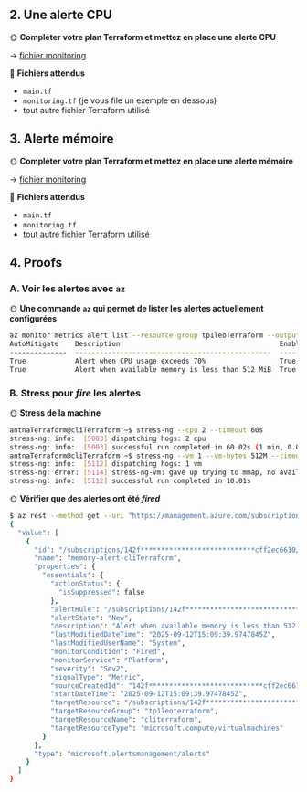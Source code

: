 ## 2. Une alerte CPU

🌞 **Compléter votre plan Terraform et mettez en place une alerte CPU**

-> [fichier monitoring](../Terraform/monitoring.tf)

📁 **Fichiers attendus**

- `main.tf`
- `monitoring.tf` (je vous file un exemple en dessous)
- tout autre fichier Terraform utilisé

## 3. Alerte mémoire

🌞 **Compléter votre plan Terraform et mettez en place une alerte mémoire**

-> [fichier monitoring](../Terraform/monitoring.tf)

📁 **Fichiers attendus**

- `main.tf`
- `monitoring.tf`
- tout autre fichier Terraform utilisé

## 4. Proofs

### A. Voir les alertes avec `az`

🌞 **Une commande `az` qui permet de lister les alertes actuellement configurées**

```bash
az monitor metrics alert list --resource-group tp1leoTerraform --output table
AutoMitigate    Description                                       Enabled    EvaluationFrequency    Location    Name                       ResourceGroup    Severity    TargetResourceRegion    TargetResourceType    WindowSize
--------------  ------------------------------------------------  ---------  ---------------------  ----------  -------------------------  ---------------  ----------  ----------------------  --------------------  ------------
True            Alert when CPU usage exceeds 70%                  True       PT1M                   global      cpu-alert-cliTerraform     tp1leoTerraform  2                                                         PT5M
True            Alert when available memory is less than 512 MiB  True       PT1M                   global      memory-alert-cliTerraform  tp1leoTerraform  2                                                         PT5M
```

### B. Stress pour *fire* les alertes

🌞 **Stress de la machine**

```bash
antnaTerraform@cliTerraform:~$ stress-ng --cpu 2 --timeout 60s
stress-ng: info:  [5003] dispatching hogs: 2 cpu
stress-ng: info:  [5003] successful run completed in 60.02s (1 min, 0.02 secs)
antnaTerraform@cliTerraform:~$ stress-ng --vm 1 --vm-bytes 512M --timeout 60s
stress-ng: info:  [5112] dispatching hogs: 1 vm
stress-ng: error: [5114] stress-ng-vm: gave up trying to mmap, no available memory
stress-ng: info:  [5112] successful run completed in 10.01s
```

🌞 **Vérifier que des alertes ont été *fired***

```bash
$ az rest --method get --uri "https://management.azure.com/subscriptions/142f****************************cff2ec6610/providers/Microsoft.AlertsManagement/alerts?api-version=2019-03-01&%24filter=monitorCondition%20eq%20'Fired'"
{
  "value": [
    {
      "id": "/subscriptions/142f****************************cff2ec6610/resourcegroups/tp1leoterraform/providers/microsoft.compute/virtualmachines/cliterraform/providers/Microsoft.AlertsManagement/alerts/33e50ff****************************e3e75df000",
      "name": "memory-alert-cliTerraform",
      "properties": {
        "essentials": {
          "actionStatus": {
            "isSuppressed": false
          },
          "alertRule": "/subscriptions/142f****************************cff2ec6610/resourceGroups/tp1leoTerraform/providers/Microsoft.Insights/metricAlerts/memory-alert-cliTerraform",
          "alertState": "New",
          "description": "Alert when available memory is less than 512 MiB",
          "lastModifiedDateTime": "2025-09-12T15:09:39.9747845Z",
          "lastModifiedUserName": "System",
          "monitorCondition": "Fired",
          "monitorService": "Platform",
          "severity": "Sev2",
          "signalType": "Metric",
          "sourceCreatedId": "142f****************************cff2ec6610_tp1leoTerraform_Microsoft.Insights_metricAlerts_memory-alert-cliTerraform_1011353675",
          "startDateTime": "2025-09-12T15:09:39.9747845Z",
          "targetResource": "/subscriptions/142f****************************cff2ec6610/resourcegroups/tp1leoterraform/providers/microsoft.compute/virtualmachines/cliterraform",
          "targetResourceGroup": "tp1leoterraform",
          "targetResourceName": "cliterraform",
          "targetResourceType": "microsoft.compute/virtualmachines"
        }
      },
      "type": "microsoft.alertsmanagement/alerts"
    }
  ]
}
```

